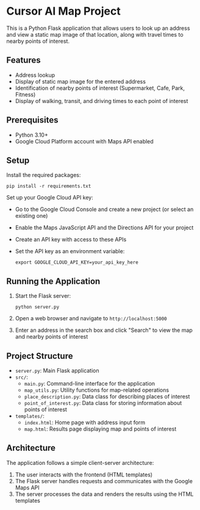 # Cursor AI Map Project

This is a Python Flask application that allows users to look up an address and view a static map image of that location, along with travel times to nearby points of interest.

## Features

- Address lookup
- Display of static map image for the entered address
- Identification of nearby points of interest (Supermarket, Cafe, Park, Fitness)
- Display of walking, transit, and driving times to each point of interest

## Prerequisites

- Python 3.10+
- Google Cloud Platform account with Maps API enabled

## Setup

Install the required packages:

```
pip install -r requirements.txt
```

Set up your Google Cloud API key:

- Go to the Google Cloud Console and create a new project (or select an existing one)
- Enable the Maps JavaScript API and the Directions API for your project
- Create an API key with access to these APIs
- Set the API key as an environment variable:

  ```
  export GOOGLE_CLOUD_API_KEY=your_api_key_here
  ```

## Running the Application

1. Start the Flask server:

   ```
   python server.py
   ```

2. Open a web browser and navigate to `http://localhost:5000`

3. Enter an address in the search box and click "Search" to view the map and nearby points of interest

## Project Structure

- `server.py`: Main Flask application
- `src/`:
  - `main.py`: Command-line interface for the application
  - `map_utils.py`: Utility functions for map-related operations
  - `place_description.py`: Data class for describing places of interest
  - `point_of_interest.py`: Data class for storing information about points of interest
- `templates/`:
  - `index.html`: Home page with address input form
  - `map.html`: Results page displaying map and points of interest

## Architecture

The application follows a simple client-server architecture:

1. The user interacts with the frontend (HTML templates)
2. The Flask server handles requests and communicates with the Google Maps API
3. The server processes the data and renders the results using the HTML templates
